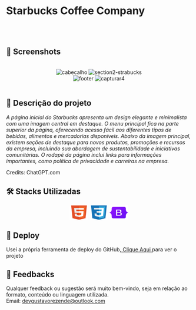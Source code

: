 # Starbucks Coffee Company

<br>
<br>

## 📸 Screenshots

<br>

<div>
<div align="center">
<img width="500px" alt="cabecalho" src="https://github.com/gabrielalencs/Starbucks-Coffee-Company/assets/127636935/b145d83e-3cad-421f-bfce-40037e6c53ab">
<img width="500px" height="200px" alt="section2-strabucks" src="https://github.com/gabrielalencs/Starbucks-Coffee-Company/assets/127636935/a5b36f47-655f-4594-8db0-1eedcc25e1b9">
<br>
<img width="500px" alt="footer" src="https://github.com/gabrielalencs/Starbucks-Coffee-Company/assets/127636935/5d56d85a-1784-4cd8-b527-6cde001c518b">
<img width="500px" alt="capturar4" src="https://github.com/gabrielalencs/Starbucks-Coffee-Company/assets/127636935/8afce86c-0e4e-436e-a293-d285495d5c4d">
</div>

<br>

## 📄 Descrição do projeto

<p>
   <i>A página inicial do Starbucks apresenta um design elegante e minimalista com uma imagem central em destaque. O menu principal fica na parte superior da página, oferecendo acesso fácil aos diferentes tipos de bebidas, alimentos e mercadorias disponíveis. Abaixo da imagem principal, existem seções de destaque para novos produtos, promoções e recursos da empresa, incluindo sua abordagem de sustentabilidade e iniciativas comunitárias. O rodapé da página inclui links para informações importantes, como política de privacidade e carreiras na empresa.</i>
</p>
   <span align="left" >Credits: ChatGPT.com</span>
 
 ## 🛠 Stacks Utilizadas
 
 <div align="center">
  <img align="center" alt="Alencar-HTML" height="40" width="50" src="https://raw.githubusercontent.com/devicons/devicon/master/icons/html5/html5-original.svg">
 <img align="center" alt="Alencar-CSS" height="40" width="50" src="https://raw.githubusercontent.com/devicons/devicon/master/icons/css3/css3-original.svg">
  <img align="center" alt="Alencar-HTML" height="40" width="50" src="https://raw.githubusercontent.com/devicons/devicon/master/icons/bootstrap/bootstrap-original.svg">
 </div>
 
 ## 🚀 Deploy
 
Usei a própria ferramenta de deploy do GitHub,<a href= "https://alerzendee.github.io/starbucksCopy/" target="_blank"> Clique Aqui </a> para ver o projeto
 
 ## 🤝 Feedbacks
 
 Qualquer feedback ou sugestão será muito bem-vindo, seja em relação ao formato, conteúdo ou linguagem utilizada. 
 <br>
 Email: devgustavorezende@outlook.com
 
